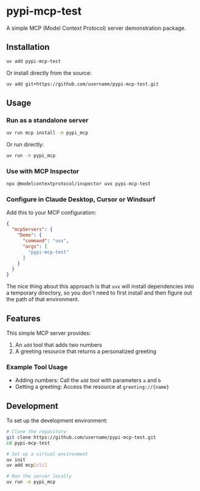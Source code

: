 # pypi-mcp-test

A simple MCP (Model Context Protocol) server demonstration package.

## Installation

```bash
uv add pypi-mcp-test
```

Or install directly from the source:

```bash
uv add git+https://github.com/username/pypi-mcp-test.git
```

## Usage

### Run as a standalone server

```bash
uv run mcp install -m pypi_mcp
```

Or run directly:

```bash
uv run -m pypi_mcp
```

### Use with MCP Inspector

```bash
npx @modelcontextprotocol/inspector uvx pypi-mcp-test
```

### Configure in Claude Desktop, Cursor or Windsurf

Add this to your MCP configuration:

```json
{
  "mcpServers": {
    "Demo": {
      "command": "uvx",
      "args": [
        "pypi-mcp-test"
      ]
    }
  }
}
```
The nice thing about this approach is that `uvx` will install dependencies into a temporary directory, so you don't need to first install and then figure out the path of that environment.

## Features

This simple MCP server provides:

1. An `add` tool that adds two numbers
2. A greeting resource that returns a personalized greeting

### Example Tool Usage

- Adding numbers: Call the `add` tool with parameters `a` and `b`
- Getting a greeting: Access the resource at `greeting://{name}`

## Development

To set up the development environment:

```bash
# Clone the repository
git clone https://github.com/username/pypi-mcp-test.git
cd pypi-mcp-test

# Set up a virtual environment
uv init
uv add mcp[cli]

# Run the server locally
uv run -m pypi_mcp
```